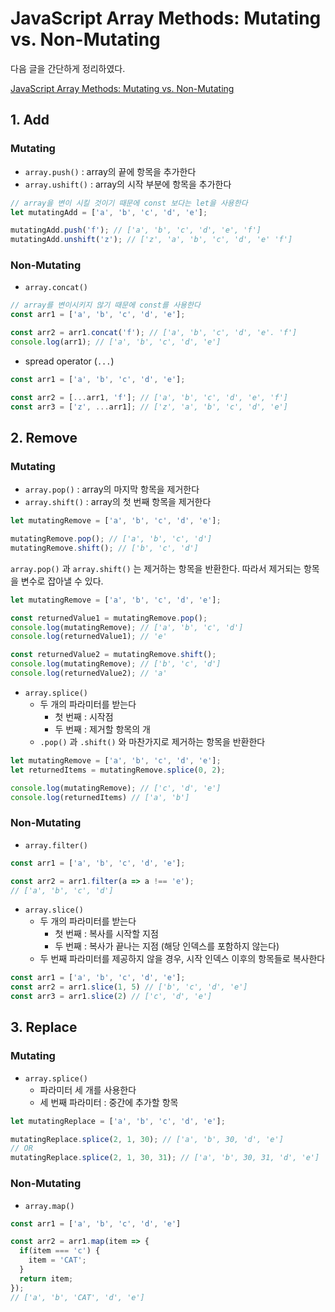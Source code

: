 # JavaScript Array Methods: Mutating vs. Non-Mutating

다음 글을 간단하게 정리하였다.

[JavaScript Array Methods: Mutating vs. Non-Mutating](https://lorenstewart.me/2017/01/22/javascript-array-methods-mutating-vs-non-mutating/)

## 1. Add

### Mutating

- `array.push()` : array의 끝에 항목을 추가한다
- `array.ushift()` : array의 시작 부분에 항목을 추가한다

```javascript
// array을 변이 시킬 것이기 때문에 const 보다는 let을 사용한다
let mutatingAdd = ['a', 'b', 'c', 'd', 'e'];

mutatingAdd.push('f'); // ['a', 'b', 'c', 'd', 'e', 'f']
mutatingAdd.unshift('z'); // ['z', 'a', 'b', 'c', 'd', 'e' 'f']
```

### Non-Mutating

- `array.concat()`

```javascript
// array를 변이시키지 않기 때문에 const를 사용한다
const arr1 = ['a', 'b', 'c', 'd', 'e'];

const arr2 = arr1.concat('f'); // ['a', 'b', 'c', 'd', 'e'. 'f']  
console.log(arr1); // ['a', 'b', 'c', 'd', 'e']
```

- spread operator (`...`)

```javascript
const arr1 = ['a', 'b', 'c', 'd', 'e'];

const arr2 = [...arr1, 'f']; // ['a', 'b', 'c', 'd', 'e', 'f']
const arr3 = ['z', ...arr1]; // ['z', 'a', 'b', 'c', 'd', 'e']
```

## 2. Remove

### Mutating

- `array.pop()` : array의 마지막 항목을 제거한다
- `array.shift()` : array의 첫 번째 항목을 제거한다

```javascript
let mutatingRemove = ['a', 'b', 'c', 'd', 'e'];  

mutatingRemove.pop(); // ['a', 'b', 'c', 'd']
mutatingRemove.shift(); // ['b', 'c', 'd']
```

`array.pop()` 과 `array.shift()` 는 제거하는 항목을 반환한다. 따라서 제거되는 항목을 변수로 잡아낼 수 있다.

```javascript
let mutatingRemove = ['a', 'b', 'c', 'd', 'e'];

const returnedValue1 = mutatingRemove.pop();  
console.log(mutatingRemove); // ['a', 'b', 'c', 'd']  
console.log(returnedValue1); // 'e'

const returnedValue2 = mutatingRemove.shift();  
console.log(mutatingRemove); // ['b', 'c', 'd']  
console.log(returnedValue2); // 'a'
```

- `array.splice()`
    - 두 개의 파라미터를 받는다
        - 첫 번째 : 시작점
        - 두 번째 : 제거할 항목의 개
    - `.pop()` 과 `.shift()` 와 마찬가지로 제거하는 항목을 반환한다

```javascript
let mutatingRemove = ['a', 'b', 'c', 'd', 'e'];  
let returnedItems = mutatingRemove.splice(0, 2);  

console.log(mutatingRemove); // ['c', 'd', 'e']  
console.log(returnedItems) // ['a', 'b']
```

### Non-Mutating

- `array.filter()`

```javascript
const arr1 = ['a', 'b', 'c', 'd', 'e'];

const arr2 = arr1.filter(a => a !== 'e');
// ['a', 'b', 'c', 'd']
```

- `array.slice()`
    - 두 개의 파라미터를 받는다
        - 첫 번째 : 복사를 시작할 지점
        - 두 번째 : 복사가 끝나는 지점 (해당 인덱스를 포함하지 않는다)
    - 두 번째 파라미터를 제공하지 않을 경우, 시작 인덱스 이후의 항목들로 복사한다

```javascript
const arr1 = ['a', 'b', 'c', 'd', 'e'];
const arr2 = arr1.slice(1, 5) // ['b', 'c', 'd', 'e']
const arr3 = arr1.slice(2) // ['c', 'd', 'e']
```

## 3. Replace

### Mutating

- `array.splice()`
    - 파라미터 세 개를 사용한다
    - 세 번째 파라미터 : 중간에 추가할 항목

```javascript
let mutatingReplace = ['a', 'b', 'c', 'd', 'e'];

mutatingReplace.splice(2, 1, 30); // ['a', 'b', 30, 'd', 'e']
// OR
mutatingReplace.splice(2, 1, 30, 31); // ['a', 'b', 30, 31, 'd', 'e']
```

### Non-Mutating

- `array.map()`

```javascript
const arr1 = ['a', 'b', 'c', 'd', 'e']  

const arr2 = arr1.map(item => {  
  if(item === 'c') {
    item = 'CAT';
  }
  return item;
});
// ['a', 'b', 'CAT', 'd', 'e']
```
